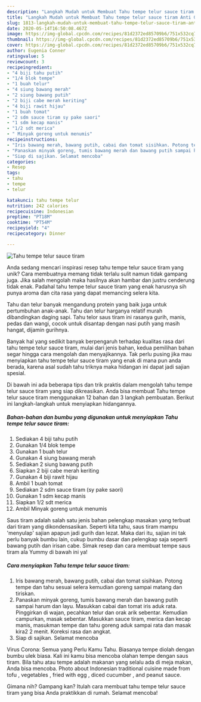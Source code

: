 ```yaml
---
description: "Langkah Mudah untuk Membuat Tahu tempe telur sauce tiram Anti Gagal"
title: "Langkah Mudah untuk Membuat Tahu tempe telur sauce tiram Anti Gagal"
slug: 1813-langkah-mudah-untuk-membuat-tahu-tempe-telur-sauce-tiram-anti-gagal
date: 2020-05-14T16:50:08.467Z
image: https://img-global.cpcdn.com/recipes/81d2372ed85709b6/751x532cq70/tahu-tempe-telur-sauce-tiram-foto-resep-utama.jpg
thumbnail: https://img-global.cpcdn.com/recipes/81d2372ed85709b6/751x532cq70/tahu-tempe-telur-sauce-tiram-foto-resep-utama.jpg
cover: https://img-global.cpcdn.com/recipes/81d2372ed85709b6/751x532cq70/tahu-tempe-telur-sauce-tiram-foto-resep-utama.jpg
author: Eugenia Conner
ratingvalue: 5
reviewcount: 3
recipeingredient:
- "4 biji tahu putih"
- "1/4 blok tempe"
- "1 buah telur"
- "4 siung bawang merah"
- "2 siung bawang putih"
- "2 biji cabe merah keriting"
- "4 biji rawit hijau"
- "1 buah tomat"
- "2 sdm sauce tiram sy pake saori"
- "1 sdm kecap manis"
- "1/2 sdt merica"
- " Minyak goreng untuk menumis"
recipeinstructions:
- "Iris bawang merah, bawang putih, cabai dan tomat sisihkan. Potong tempe dan tahu sesuai selera kemudian goreng sampai matang dan tiriskan."
- "Panaskan minyak goreng, tumis bawang merah dan bawang putih sampai harum dan layu. Masukkan cabai dan tomat iris aduk rata. Pinggirkan di wajan, pecahkan telur dan orak arik sebentar. Kemudian campurkan, masak sebentar. Masukkan sauce tiram, merica dan kecap manis, masukman tempe dan tahu goreng aduk sampai rata dan masak kira2 2 menit. Koreksi rasa dan angkat."
- "Siap di sajikan. Selamat mencoba"
categories:
- Resep
tags:
- tahu
- tempe
- telur

katakunci: tahu tempe telur 
nutrition: 242 calories
recipecuisine: Indonesian
preptime: "PT18M"
cooktime: "PT54M"
recipeyield: "4"
recipecategory: Dinner

---
```



![Tahu tempe telur sauce tiram](https://img-global.cpcdn.com/recipes/81d2372ed85709b6/751x532cq70/tahu-tempe-telur-sauce-tiram-foto-resep-utama.jpg)

Anda sedang mencari inspirasi resep tahu tempe telur sauce tiram yang unik? Cara membuatnya memang tidak terlalu sulit namun tidak gampang juga. Jika salah mengolah maka hasilnya akan hambar dan justru cenderung tidak enak. Padahal tahu tempe telur sauce tiram yang enak harusnya sih punya aroma dan cita rasa yang dapat memancing selera kita.

Tahu dan telur banyak mengandung protein yang baik juga untuk pertumbuhan anak-anak. Tahu dan telur harganya relatif murah dibandingkan daging sapi. Tahu telor saus tiram ini rasanya gurih, manis, pedas dan wangi, cocok untuk disantap dengan nasi putih yang masih hangat, dijamin gurihnya.

Banyak hal yang sedikit banyak berpengaruh terhadap kualitas rasa dari tahu tempe telur sauce tiram, mulai dari jenis bahan, kedua pemilihan bahan segar hingga cara mengolah dan menyajikannya. Tak perlu pusing jika mau menyiapkan tahu tempe telur sauce tiram yang enak di mana pun anda berada, karena asal sudah tahu triknya maka hidangan ini dapat jadi sajian spesial.


Di bawah ini ada beberapa tips dan trik praktis dalam mengolah tahu tempe telur sauce tiram yang siap dikreasikan. Anda bisa membuat Tahu tempe telur sauce tiram menggunakan 12 bahan dan 3 langkah pembuatan. Berikut ini langkah-langkah untuk menyiapkan hidangannya.

<!--inarticleads1-->

##### Bahan-bahan dan bumbu yang digunakan untuk menyiapkan Tahu tempe telur sauce tiram:

1. Sediakan 4 biji tahu putih
1. Gunakan 1/4 blok tempe
1. Gunakan 1 buah telur
1. Gunakan 4 siung bawang merah
1. Sediakan 2 siung bawang putih
1. Siapkan 2 biji cabe merah keriting
1. Gunakan 4 biji rawit hijau
1. Ambil 1 buah tomat
1. Sediakan 2 sdm sauce tiram (sy pake saori)
1. Gunakan 1 sdm kecap manis
1. Siapkan 1/2 sdt merica
1. Ambil  Minyak goreng untuk menumis


Saus tiram adalah salah satu jenis bahan pelengkap masakan yang terbuat dari tiram yang dikondensasikan. Seperti kita tahu, saus tiram mampu &#39;menyulap&#39; sajian apapun jadi gurih dan lezat. Maka dari itu, sajian ini tak perlu banyak bumbu lain, cukup bumbu dasar dan pelengkap saja seperti bawang putih dan irisan cabe. Simak resep dan cara membuat tempe saus tiram ala Yummy di bawah ini ya! 

<!--inarticleads2-->

##### Cara menyiapkan Tahu tempe telur sauce tiram:

1. Iris bawang merah, bawang putih, cabai dan tomat sisihkan. Potong tempe dan tahu sesuai selera kemudian goreng sampai matang dan tiriskan.
1. Panaskan minyak goreng, tumis bawang merah dan bawang putih sampai harum dan layu. Masukkan cabai dan tomat iris aduk rata. Pinggirkan di wajan, pecahkan telur dan orak arik sebentar. Kemudian campurkan, masak sebentar. Masukkan sauce tiram, merica dan kecap manis, masukman tempe dan tahu goreng aduk sampai rata dan masak kira2 2 menit. Koreksi rasa dan angkat.
1. Siap di sajikan. Selamat mencoba


Virus Corona: Semua yang Perlu Kamu Tahu. Biasanya tempe diolah dengan bumbu ulek biasa. Kali ini kamu bisa mencoba olahan tempe dengan saus tiram. Bila tahu atau tempe adalah makanan yang selalu ada di meja makan, Anda bisa mencoba. Photo about Indonesian traditional cuisine made from tofu , vegetables , fried with egg , diced cucumber , and peanut sauce. 

Gimana nih? Gampang kan? Itulah cara membuat tahu tempe telur sauce tiram yang bisa Anda praktikkan di rumah. Selamat mencoba!
